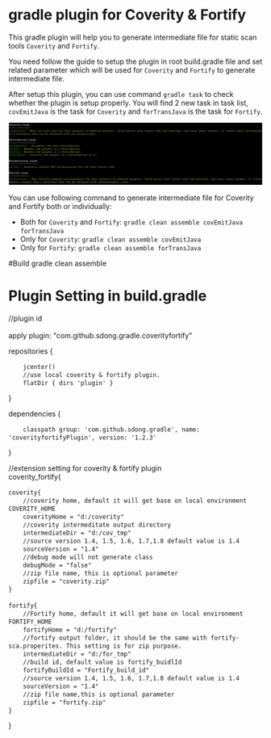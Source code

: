 # gradle plugin for Coverity &amp; Fortify 

This gradle plugin will help you to generate  intermediate file for static scan tools `Coverity` and `Fortify`. 

You need follow the guide to setup the plugin in root build.gradle file and set related parameter which will be used for `Coverity` and `Fortify` to generate intermediate file.

After setup this plugin, you can use command `gradle task` to check whether the plugin is setup properly. You will find 2 new task in task list, `covEmitJava` is the task for `Coverity` and `forTransJava` is the task for `Fortify`.  

![GitHub](https://github.com/dongshen/gradle/blob/master/coverityfortifyPlugin/release/task.jpg?raw=true) 

You can use following command to generate intermediate file for Coverity and Fortify both or individually: <br>
* Both for `Coverity` and `Fortify`: `gradle clean assemble covEmitJava forTransJava` <br>
* Only for `Coverity`: `gradle clean assemble covEmitJava` <br>
* Only for `Fortify`: `gradle clean assemble forTransJava` <br>

#Build
gradle clean assemble


# Plugin Setting in build.gradle

  //plugin id <br>	
  apply plugin: "com.github.sdong.gradle.coverityfortify"

  repositories {
  
        jcenter()
		//use local coverity & fortify plugin. 
		flatDir { dirs 'plugin' }	 
  }
  
  
  dependencies {

		classpath group: 'com.github.sdong.gradle', name: 'coverityfortifyPlugin', version: '1.2.3' 
  }


  //extension setting for coverity & fortify plugin	    
  coverity_fortify{
  
	coverity{	 
		//coverity home, default it will get base on local environment COVERITY_HOME
		coverityHome = "d:/coverity"
		//coverity intermeditate output directory
		intermediateDir = "d:/cov_tmp"
        //source version 1.4, 1.5, 1.6, 1.7,1.8 default value is 1.4
        sourceVersion = "1.4"		
		//debug mode will not generate class
		debugMode = "false"
		//zip file name, this is optional parameter
		zipfile = "coverity.zip"
	}
	
	fortify{
		//Fortify home, default it will get base on local environment FORTIFY_HOME
		fortifyHome = "d:/fortify"
		//fortify output folder, it should be the same with fortify-sca.properites. This setting is for zip purpose.
		intermediateDir = "d:/for_tmp"
		//build id, default value is fortify_buidlId
		fortifyBuildId = "Fortify_build_id"
		//source version 1.4, 1.5, 1.6, 1.7,1.8 default value is 1.4
		sourceVersion = "1.4"
		//zip file name,this is optional parameter
		zipfile = "fortify.zip"
	}
	
}
	
